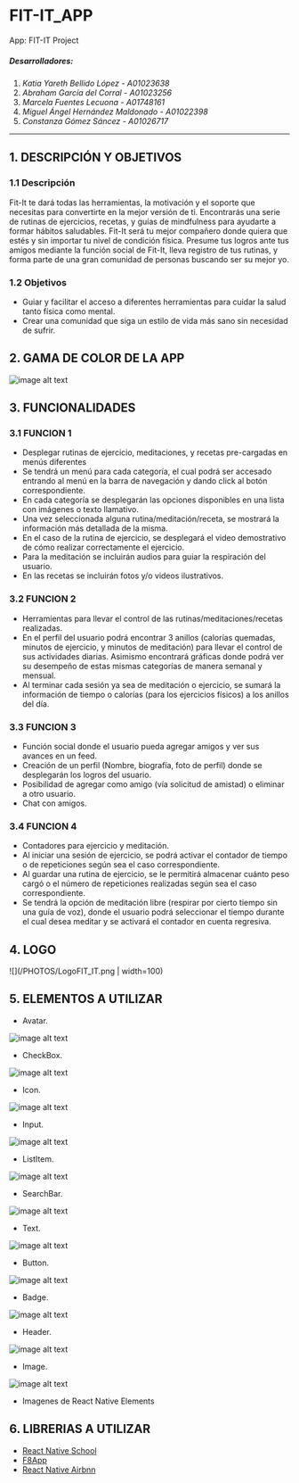# FIT-IT_APP
App: FIT-IT Project 

##### Desarrolladores:
1. _Katia Yareth Bellido López - A01023638_
2. _Abraham García del Corral - A01023256_
3. _Marcela Fuentes Lecuona - A01748161_
4. _Miguel Ángel Hernández Maldonado - A01022398_
5. _Constanza Gómez Sáncez - A01026717_

---
## 1. DESCRIPCIÓN Y OBJETIVOS

### 1.1 Descripción
Fit-It te dará todas las herramientas, la motivación y el soporte que necesitas para convertirte en la mejor versión de ti.
Encontrarás una serie de rutinas de ejercicios, recetas, y guías de mindfulness para ayudarte a formar hábitos saludables.
Fit-It será tu mejor compañero donde quiera que estés y sin importar tu nivel de condición física.
Presume tus logros ante tus amigos mediante la función social de Fit-It, lleva registro de tus rutinas, y forma parte de una gran comunidad de personas buscando ser su mejor yo.

### 1.2 Objetivos
* Guiar y facilitar el acceso a diferentes herramientas para cuidar la salud tanto física como mental.
* Crear una comunidad que siga un estilo de vida más sano sin necesidad de sufrir.

## 2. GAMA DE COLOR DE LA APP
![image alt text](/PHOTOS/PALETA-FIT-IT.png)
## 3. FUNCIONALIDADES

### 3.1 FUNCION 1
* Desplegar rutinas de ejercicio, meditaciones, y recetas pre-cargadas en menús diferentes
* Se tendrá un menú para cada categoría, el cual podrá ser accesado entrando al menú en la barra de navegación y dando click al botón correspondiente.
* En cada categoría se desplegarán las opciones disponibles en una lista con imágenes o texto llamativo.
* Una vez seleccionada alguna rutina/meditación/receta, se mostrará la información más detallada de la misma.
* En el caso de la rutina de ejercicio, se desplegará el video demostrativo de cómo realizar correctamente el ejercicio.
* Para la meditación se incluirán audios para guiar la respiración del usuario.
* En las recetas se incluirán fotos y/o videos ilustrativos.

### 3.2 FUNCION 2
* Herramientas para llevar el control de las rutinas/meditaciones/recetas realizadas.
* En el perfil del usuario podrá encontrar 3 anillos (calorías quemadas, minutos de ejercicio, y minutos de meditación) para llevar el control de sus actividades diarias. Asimismo encontrará gráficas donde podrá ver su desempeño de estas mismas categorías de manera semanal y mensual.
* Al terminar cada sesión ya sea de meditación o ejercicio, se sumará la información de tiempo o calorías (para los ejercicios físicos) a los anillos del día.
  
### 3.3 FUNCION 3
* Función social donde el usuario pueda agregar amigos y ver sus avances en un feed.
* Creación de un perfil (Nombre, biografía, foto de perfil) donde se desplegarán los logros del usuario.
* Posibilidad de agregar como amigo (vía solicitud de amistad) o eliminar a otro usuario.
* Chat con amigos.
  
### 3.4 FUNCION 4
* Contadores para ejercicio y meditación.
* Al iniciar una sesión de ejercicio, se podrá activar el contador de tiempo o de repeticiones según sea el caso correspondiente.
* Al guardar una rutina de ejercicio, se le permitirá almacenar cuánto peso cargó o el número de repeticiones realizadas según sea el caso correspondiente.
* Se tendrá la opción de meditación libre (respirar por cierto tiempo sin una guía de voz), donde el usuario podrá seleccionar el tiempo durante el cual desea meditar y se activará el contador en cuenta regresiva.
  
## 4. LOGO
![](/PHOTOS/LogoFIT_IT.png | width=100)

## 5. ELEMENTOS A UTILIZAR

* Avatar.

![image alt text](/PHOTOS/ELEMENTS/avatar.jpg)

* CheckBox.

![image alt text](/PHOTOS/ELEMENTS/checkbox.png)

* Icon.

![image alt text](/PHOTOS/ELEMENTS/icons.png)

* Input.

![image alt text](/PHOTOS/ELEMENTS/input.png)

* ListItem.

![image alt text](/PHOTOS/ELEMENTS/lists.png)

* SearchBar.

![image alt text](/PHOTOS/ELEMENTS/searchbar.png)

* Text.

![image alt text](/PHOTOS/ELEMENTS/text.png)

* Button.

![image alt text](/PHOTOS/ELEMENTS/button.jpg)

* Badge.

![image alt text](/PHOTOS/ELEMENTS/badge.jpg)

* Header.

![image alt text](/PHOTOS/ELEMENTS/header.png)

* Image.

![image alt text](/PHOTOS/ELEMENTS/image.gif)

* Imagenes de React Native Elements

## 6. LIBRERIAS A UTILIZAR

* [React Native School](https://github.com/ReactNativeSchool/react-native-timer)
* [F8App](https://github.com/fbsamples/f8app)
* [React Native Airbnn](https://github.com/imandyie/react-native-airbnb-clone)

